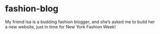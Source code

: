 # fashion-blog
My friend Isa is a budding fashion blogger, and she’s asked me to build her a new website, just in time for New York Fashion Week!
